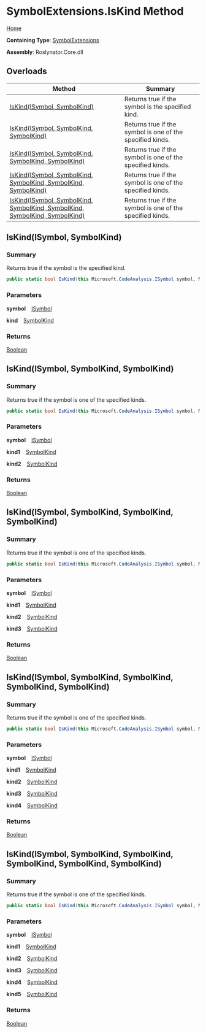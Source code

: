 # SymbolExtensions\.IsKind Method

[Home](../../../README.md)

**Containing Type**: [SymbolExtensions](../README.md)

**Assembly**: Roslynator\.Core\.dll

## Overloads

| Method | Summary |
| ------ | ------- |
| [IsKind(ISymbol, SymbolKind)](#Roslynator_SymbolExtensions_IsKind_Microsoft_CodeAnalysis_ISymbol_Microsoft_CodeAnalysis_SymbolKind_) | Returns true if the symbol is the specified kind\. |
| [IsKind(ISymbol, SymbolKind, SymbolKind)](#Roslynator_SymbolExtensions_IsKind_Microsoft_CodeAnalysis_ISymbol_Microsoft_CodeAnalysis_SymbolKind_Microsoft_CodeAnalysis_SymbolKind_) | Returns true if the symbol is one of the specified kinds\. |
| [IsKind(ISymbol, SymbolKind, SymbolKind, SymbolKind)](#Roslynator_SymbolExtensions_IsKind_Microsoft_CodeAnalysis_ISymbol_Microsoft_CodeAnalysis_SymbolKind_Microsoft_CodeAnalysis_SymbolKind_Microsoft_CodeAnalysis_SymbolKind_) | Returns true if the symbol is one of the specified kinds\. |
| [IsKind(ISymbol, SymbolKind, SymbolKind, SymbolKind, SymbolKind)](#Roslynator_SymbolExtensions_IsKind_Microsoft_CodeAnalysis_ISymbol_Microsoft_CodeAnalysis_SymbolKind_Microsoft_CodeAnalysis_SymbolKind_Microsoft_CodeAnalysis_SymbolKind_Microsoft_CodeAnalysis_SymbolKind_) | Returns true if the symbol is one of the specified kinds\. |
| [IsKind(ISymbol, SymbolKind, SymbolKind, SymbolKind, SymbolKind, SymbolKind)](#Roslynator_SymbolExtensions_IsKind_Microsoft_CodeAnalysis_ISymbol_Microsoft_CodeAnalysis_SymbolKind_Microsoft_CodeAnalysis_SymbolKind_Microsoft_CodeAnalysis_SymbolKind_Microsoft_CodeAnalysis_SymbolKind_Microsoft_CodeAnalysis_SymbolKind_) | Returns true if the symbol is one of the specified kinds\. |

## IsKind\(ISymbol, SymbolKind\) <a name="Roslynator_SymbolExtensions_IsKind_Microsoft_CodeAnalysis_ISymbol_Microsoft_CodeAnalysis_SymbolKind_"></a>

### Summary

Returns true if the symbol is the specified kind\.

```csharp
public static bool IsKind(this Microsoft.CodeAnalysis.ISymbol symbol, Microsoft.CodeAnalysis.SymbolKind kind)
```

### Parameters

**symbol** &ensp; [ISymbol](https://docs.microsoft.com/en-us/dotnet/api/microsoft.codeanalysis.isymbol)

**kind** &ensp; [SymbolKind](https://docs.microsoft.com/en-us/dotnet/api/microsoft.codeanalysis.symbolkind)

### Returns

[Boolean](https://docs.microsoft.com/en-us/dotnet/api/system.boolean)

## IsKind\(ISymbol, SymbolKind, SymbolKind\) <a name="Roslynator_SymbolExtensions_IsKind_Microsoft_CodeAnalysis_ISymbol_Microsoft_CodeAnalysis_SymbolKind_Microsoft_CodeAnalysis_SymbolKind_"></a>

### Summary

Returns true if the symbol is one of the specified kinds\.

```csharp
public static bool IsKind(this Microsoft.CodeAnalysis.ISymbol symbol, Microsoft.CodeAnalysis.SymbolKind kind1, Microsoft.CodeAnalysis.SymbolKind kind2)
```

### Parameters

**symbol** &ensp; [ISymbol](https://docs.microsoft.com/en-us/dotnet/api/microsoft.codeanalysis.isymbol)

**kind1** &ensp; [SymbolKind](https://docs.microsoft.com/en-us/dotnet/api/microsoft.codeanalysis.symbolkind)

**kind2** &ensp; [SymbolKind](https://docs.microsoft.com/en-us/dotnet/api/microsoft.codeanalysis.symbolkind)

### Returns

[Boolean](https://docs.microsoft.com/en-us/dotnet/api/system.boolean)

## IsKind\(ISymbol, SymbolKind, SymbolKind, SymbolKind\) <a name="Roslynator_SymbolExtensions_IsKind_Microsoft_CodeAnalysis_ISymbol_Microsoft_CodeAnalysis_SymbolKind_Microsoft_CodeAnalysis_SymbolKind_Microsoft_CodeAnalysis_SymbolKind_"></a>

### Summary

Returns true if the symbol is one of the specified kinds\.

```csharp
public static bool IsKind(this Microsoft.CodeAnalysis.ISymbol symbol, Microsoft.CodeAnalysis.SymbolKind kind1, Microsoft.CodeAnalysis.SymbolKind kind2, Microsoft.CodeAnalysis.SymbolKind kind3)
```

### Parameters

**symbol** &ensp; [ISymbol](https://docs.microsoft.com/en-us/dotnet/api/microsoft.codeanalysis.isymbol)

**kind1** &ensp; [SymbolKind](https://docs.microsoft.com/en-us/dotnet/api/microsoft.codeanalysis.symbolkind)

**kind2** &ensp; [SymbolKind](https://docs.microsoft.com/en-us/dotnet/api/microsoft.codeanalysis.symbolkind)

**kind3** &ensp; [SymbolKind](https://docs.microsoft.com/en-us/dotnet/api/microsoft.codeanalysis.symbolkind)

### Returns

[Boolean](https://docs.microsoft.com/en-us/dotnet/api/system.boolean)

## IsKind\(ISymbol, SymbolKind, SymbolKind, SymbolKind, SymbolKind\) <a name="Roslynator_SymbolExtensions_IsKind_Microsoft_CodeAnalysis_ISymbol_Microsoft_CodeAnalysis_SymbolKind_Microsoft_CodeAnalysis_SymbolKind_Microsoft_CodeAnalysis_SymbolKind_Microsoft_CodeAnalysis_SymbolKind_"></a>

### Summary

Returns true if the symbol is one of the specified kinds\.

```csharp
public static bool IsKind(this Microsoft.CodeAnalysis.ISymbol symbol, Microsoft.CodeAnalysis.SymbolKind kind1, Microsoft.CodeAnalysis.SymbolKind kind2, Microsoft.CodeAnalysis.SymbolKind kind3, Microsoft.CodeAnalysis.SymbolKind kind4)
```

### Parameters

**symbol** &ensp; [ISymbol](https://docs.microsoft.com/en-us/dotnet/api/microsoft.codeanalysis.isymbol)

**kind1** &ensp; [SymbolKind](https://docs.microsoft.com/en-us/dotnet/api/microsoft.codeanalysis.symbolkind)

**kind2** &ensp; [SymbolKind](https://docs.microsoft.com/en-us/dotnet/api/microsoft.codeanalysis.symbolkind)

**kind3** &ensp; [SymbolKind](https://docs.microsoft.com/en-us/dotnet/api/microsoft.codeanalysis.symbolkind)

**kind4** &ensp; [SymbolKind](https://docs.microsoft.com/en-us/dotnet/api/microsoft.codeanalysis.symbolkind)

### Returns

[Boolean](https://docs.microsoft.com/en-us/dotnet/api/system.boolean)

## IsKind\(ISymbol, SymbolKind, SymbolKind, SymbolKind, SymbolKind, SymbolKind\) <a name="Roslynator_SymbolExtensions_IsKind_Microsoft_CodeAnalysis_ISymbol_Microsoft_CodeAnalysis_SymbolKind_Microsoft_CodeAnalysis_SymbolKind_Microsoft_CodeAnalysis_SymbolKind_Microsoft_CodeAnalysis_SymbolKind_Microsoft_CodeAnalysis_SymbolKind_"></a>

### Summary

Returns true if the symbol is one of the specified kinds\.

```csharp
public static bool IsKind(this Microsoft.CodeAnalysis.ISymbol symbol, Microsoft.CodeAnalysis.SymbolKind kind1, Microsoft.CodeAnalysis.SymbolKind kind2, Microsoft.CodeAnalysis.SymbolKind kind3, Microsoft.CodeAnalysis.SymbolKind kind4, Microsoft.CodeAnalysis.SymbolKind kind5)
```

### Parameters

**symbol** &ensp; [ISymbol](https://docs.microsoft.com/en-us/dotnet/api/microsoft.codeanalysis.isymbol)

**kind1** &ensp; [SymbolKind](https://docs.microsoft.com/en-us/dotnet/api/microsoft.codeanalysis.symbolkind)

**kind2** &ensp; [SymbolKind](https://docs.microsoft.com/en-us/dotnet/api/microsoft.codeanalysis.symbolkind)

**kind3** &ensp; [SymbolKind](https://docs.microsoft.com/en-us/dotnet/api/microsoft.codeanalysis.symbolkind)

**kind4** &ensp; [SymbolKind](https://docs.microsoft.com/en-us/dotnet/api/microsoft.codeanalysis.symbolkind)

**kind5** &ensp; [SymbolKind](https://docs.microsoft.com/en-us/dotnet/api/microsoft.codeanalysis.symbolkind)

### Returns

[Boolean](https://docs.microsoft.com/en-us/dotnet/api/system.boolean)

